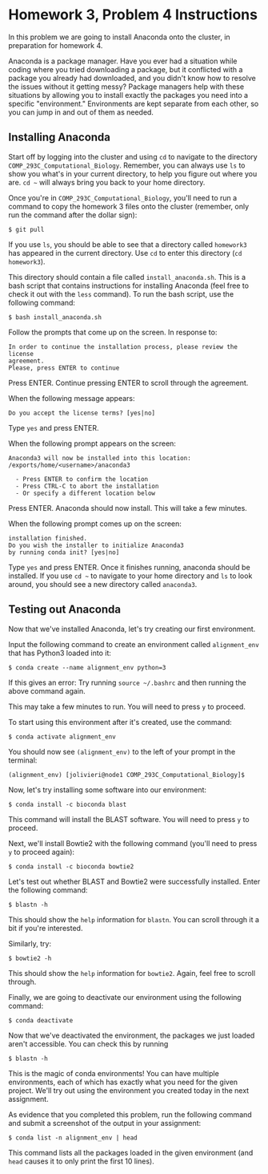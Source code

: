 # Homework 3, Problem 4 Instructions

In this problem we are going to install Anaconda onto the cluster, in preparation for homework 4. 

Anaconda is a package manager. Have you ever had a situation while coding where you tried downloading a package, but it conflicted with a package you already had downloaded, and you didn't know how to resolve the issues without it getting messy? Package managers help with these situations by allowing you to install exactly the packages you need into a specific "environment." Environments are kept separate from each other, so you can jump in and out of them as needed.

## Installing Anaconda

Start off by logging into the cluster and using `cd` to navigate to the directory `COMP_293C_Computational_Biology`. Remember, you can always use `ls` to show you what's in your current directory, to help you figure out where you are. `cd ~` will always bring you back to your home directory.

Once you're in `COMP_293C_Computational_Biology`, you'll need to run a command to copy the homework 3 files onto the cluster (remember, only run the command after the dollar sign):

`$ git pull` 

If you use `ls`, you should be able to see that a directory called `homework3` has appeared in the current directory. Use `cd` to enter this directory (`cd homework3`).

This directory should contain a file called `install_anaconda.sh`. This is a bash script that contains instructions for installing Anaconda (feel free to check it out with the `less` command). To run the bash script, use the following command:

`$ bash install_anaconda.sh`

Follow the prompts that come up on the screen. In response to:

```
In order to continue the installation process, please review the license
agreement.
Please, press ENTER to continue
```

Press ENTER. Continue pressing ENTER to scroll through the agreement.

When the following message appears:

`Do you accept the license terms? [yes|no]`

Type `yes` and press ENTER.

When the following prompt appears on the screen:

```
Anaconda3 will now be installed into this location:
/exports/home/<username>/anaconda3

  - Press ENTER to confirm the location
  - Press CTRL-C to abort the installation
  - Or specify a different location below
```

Press ENTER. Anaconda should now install. This will take a few minutes.

When the following prompt comes up on the screen:

```
installation finished.
Do you wish the installer to initialize Anaconda3
by running conda init? [yes|no]
```

Type `yes` and press ENTER. Once it finishes running, anaconda should be installed. If you use `cd ~` to navigate to your home directory and `ls` to look around, you should see a new directory called `anaconda3`.

## Testing out Anaconda

Now that we've installed Anaconda, let's try creating our first environment. 

Input the following command to create an environment called `alignment_env` that has Python3 loaded into it:

`$ conda create --name alignment_env python=3`

If this gives an error: Try running `source ~/.bashrc` and then running the above command again.

This may take a few minutes to run. You will need to press `y` to proceed.

To start using this environment after it's created, use the command:

`$ conda activate alignment_env `

You should now see `(alignment_env)` to the left of your prompt in the terminal:

`(alignment_env) [jolivieri@node1 COMP_293C_Computational_Biology]$ `

Now, let's try installing some software into our environment:

`$ conda install -c bioconda blast`

This command will install the BLAST software. You will need to press `y` to proceed.

Next, we'll install Bowtie2 with the following command (you'll need to press `y` to proceed again):

`$ conda install -c bioconda bowtie2`

Let's test out whether BLAST and Bowtie2 were successfully installed. Enter the following command:

`$ blastn -h`

This should show the `help` information for `blastn`. You can scroll through it a bit if you're interested.

Similarly, try:

`$ bowtie2 -h`

This should show the `help` information for `bowtie2`. Again, feel free to scroll through.

Finally, we are going to deactivate our environment using the following command:

`$ conda deactivate`

Now that we've deactivated the environment, the packages we just loaded aren't accessible. You can check this by running 

`$ blastn -h`

This is the magic of conda environments! You can have multiple environments, each of which has exactly what you need for the given project. We'll try out using the environment you created today in the next assignment.

As evidence that you completed this problem, run the following command and submit a screenshot of the output in your assignment:

`$ conda list -n alignment_env | head`

This command lists all the packages loaded in the given environment (and `head` causes it to only print the first 10 lines).
